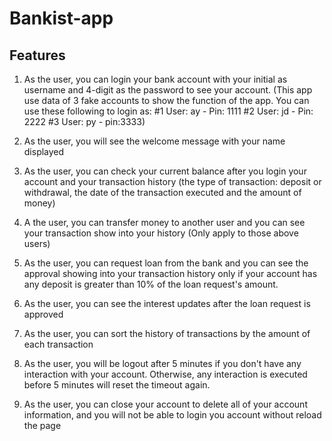 # Bankist-app

##  Features
1. As the user, you can login your bank account with your initial as username and 4-digit as the password to see your account. (This app use data of 3 fake accounts to show the function of the app. You can use these following to login as: #1 User: ay - Pin: 1111 #2 User: jd - Pin: 2222 #3 User: py - pin:3333)

2. As the user, you will see the welcome message with your name displayed

3. As the user, you can check your current balance after you login your account and your transaction history (the type of transaction: deposit or withdrawal, the date of the transaction executed and the amount of money)

4. A the user, you can transfer money to another user and you can see your transaction show into your history (Only apply to those above users)

5. As the user, you can request loan from the bank and you can see the approval showing into your transaction history only if your account has any deposit is greater than 10% of the loan request's amount.

6. As the user, you can see the interest updates after the loan request is approved

7. As the user, you can sort the history of transactions by the amount of each transaction

8. As the user, you will be logout after 5 minutes if you don't have any interaction with your account. Otherwise, any interaction is executed before 5 minutes will reset the timeout again.

9. As the user, you can close your account to delete all of your account information, and you will not be able to login you account without reload the page
